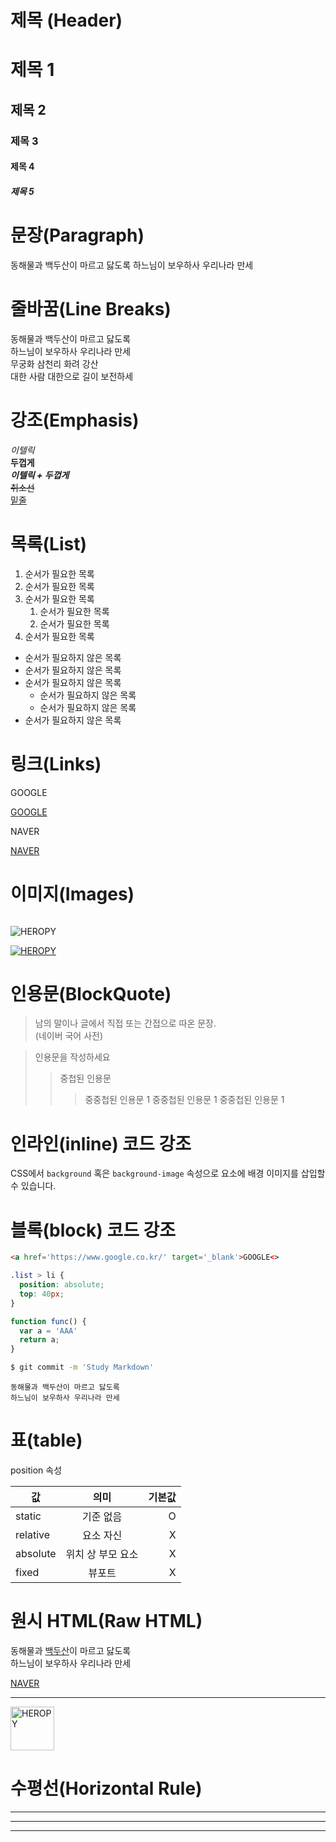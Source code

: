 # 제목 (Header)

# 제목 1
## 제목 2
### 제목 3
#### 제목 4
##### 제목 5


# 문장(Paragraph)

동해물과 백두산이 마르고 닳도록
하느님이 보우하사 우리나라 만세

# 줄바꿈(Line Breaks)

동해물과 백두산이 마르고 닳도록  
하느님이 보우하사 우리나라 만세  
무궁화 삼천리 화려 강산<br>
대한 사람 대한으로 길이 보전하세

# 강조(Emphasis)

_이텔릭_  
**두껍게**  
**_이텔릭 + 두껍게_**  
~~취소선~~  
<U>밑줄</U>

# 목록(List)

1. 순서가 필요한 목록
1. 순서가 필요한 목록
1. 순서가 필요한 목록
    1. 순서가 필요한 목록
    1. 순서가 필요한 목록
1. 순서가 필요한 목록

- 순서가 필요하지 않은 목록
- 순서가 필요하지 않은 목록
- 순서가 필요하지 않은 목록
    - 순서가 필요하지 않은 목록
    - 순서가 필요하지 않은 목록
- 순서가 필요하지 않은 목록

# 링크(Links)

<a hrdf='https://google.com'>GOOGLE<a>

[GOOGLE](https://google.com)

<a hrdf='https://naver.com' title='NAVER로 이동'>NAVER<a>

[NAVER](https://naver.com 'NAVER로 이동')

# 이미지(Images)
![]()

![HEROPY](https://heropy.blog/css/images/logo.png)

[![HEROPY](https://heropy.blog/css/images/logo.png)](https://heropy.blog/)

# 인용문(BlockQuote)

> 남의 말이나 글에서 직접 또는 간접으로 따온 문장.  
> (네이버 국어 사전)

> 인용문을 작성하세요
>> 중첩된 인용문 
>>> 중중첩된 인용문 1
>>> 중중첩된 인용문 1
>>> 중중첩된 인용문 1

# 인라인(inline) 코드 강조

CSS에서 `background` 혹은
`background-image` 속성으로 요소에 배경 이미지를 삽입할 수 있습니다.

# 블록(block) 코드 강조

```html
<a href='https://www.google.co.kr/' target='_blank'>GOOGLE<>
```

```css
.list > li {
  position: absolute;
  top: 40px;
}
```

```javascript
function func() {
  var a = 'AAA'
  return a;
}
```

```bash 
$ git commit -m 'Study Markdown'
```

```plaintext
동해물과 백두산이 마르고 닳도록
하느님이 보우하사 우리나라 만세
```

# 표(table)

position 속성

값 | 의미 | 기본값
--|:--:|--:
static | 기준 없음 | O
relative | 요소 자신 | X
absolute | 위치 상 부모 요소 | X
fixed | 뷰포트 | X

# 원시 HTML(Raw HTML)

동해물과 <u> 백두산</u>이 마르고 닳도록  
하느님이 보우하사 우리나라 만세

<a href='https://naver.com' title='NAVER로 이동' target='_blank'>NAVER</a>

---

<img width='70' src='https://heropy.blog/css/images/logo.png' alt='HEROPY'>

# 수평선(Horizontal Rule)

---

***

___